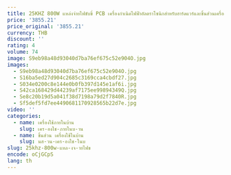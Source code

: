 ```yaml
---
title: 25KHZ 800W แหล่งจ่ายไฟขับขี่ PCB เครื่องกําเนิดไฟฟ้าอัลตราโซนิกสําหรับฮาร์ดแวร์และชิ้นส่วนเครื่องจักร
price: '3855.21'
price_original: '3855.21'
currency: THB
discount: ''
rating: 4
volume: 74
image: S9eb98a48d93040d7ba76ef675c52e904O.jpg
images:
  - S9eb98a48d93040d7ba76ef675c52e904O.jpg
  - S16ba5ed27d904c2685c3169cca4cbdf27.jpg
  - S034e0200c8e144e0b0fb397d145e1af6i.jpg
  - S42ca168429d44239af7175ee99894349Q.jpg
  - Se8c20b19d5a041f38d7198a79d2f7840R.jpg
  - Sf5def5fd7ee4490681170928565b22d7e.jpg
video: ''
categories:
  - name: เครื่องใช้ภายในบ้าน
    slug: เคร-องใช-ภายในบ-าน
  - name: ชิ้นส่วน เครื่องใช้ในบ้าน
    slug: นส-วน-เคร-องใช-ในบ
slug: 25khz-800w-แหล-งจ-ายไฟข
encode: oCjGCpS
lang: th
---
```

  